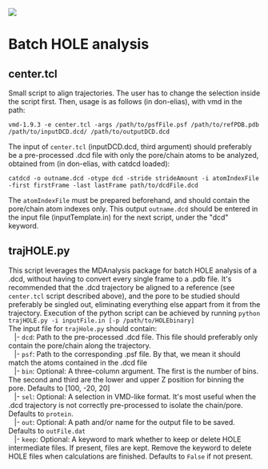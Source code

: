![](https://img.shields.io/badge/status-testing-yellow)

# Batch HOLE analysis

## center.tcl
Small script to align trajectories. The user has to change the selection inside the script first. Then, usage is as follows (in don-elias), with vmd in the path: <br />
```
vmd-1.9.3 -e center.tcl -args /path/to/psfFile.psf /path/to/refPDB.pdb /path/to/inputDCD.dcd/ /path/to/outputDCD.dcd
```
The input of `center.tcl` (inputDCD.dcd, third argument) should preferably be a pre-processed .dcd file with only the pore/chain atoms to be analyzed, obtained from (in don-elias, with catdcd loaded):

```
catdcd -o outname.dcd -otype dcd -stride strideAmount -i atomIndexFile -first firstFrame -last lastFrame path/to/dcdFile.dcd
```
The `atomIndexFile` must be prepared beforehand, and should contain the pore/chain atom indexes only.
This output `outname.dcd` should be entered in the input file (inputTemplate.in) for the next script, under the "dcd" keyword.

## trajHOLE.py
This script leverages the MDAnalysis package for batch HOLE analysis of a .dcd, without having to convert every single frame to a .pdb file.
It's recommended that the .dcd trajectory be aligned to a reference (see `center.tcl` script described above),
and the pore to be studied should preferably be singled out, eliminating everything else appart from it from the trajectory.
Execution of the python script can be achieved by running `python trajHOLE.py -i inputFile.in [-p /path/to/HOLEbinary]`<br/>
The input file for `trajHole.py` should contain:<br />
&nbsp;&nbsp; |- `dcd`: Path to the pre-processed .dcd file. This file should preferably only contain the pore/chain along the trajectory. <br />
&nbsp;&nbsp; |- `psf`: Path to the corresponding .psf file. By that, we mean it should match the atoms contained in the .dcd file <br />
&nbsp;&nbsp; |- `bin`: Optional: A three-column argument. The first is the number of bins. The second and third are the lower and upper Z position for binning the pore. Defaults to [100, -20, 20] <br />
&nbsp;&nbsp; |- `sel`: Optional: A selection in VMD-like format. It's most useful when the .dcd trajectory is not correctly pre-processed to isolate the chain/pore. Defaults to `protein`.<br />
&nbsp;&nbsp; |- `out`: Optional: A path and/or name for the output file to be saved. Defaults to `outFile.dat` <br />
&nbsp;&nbsp; |- `keep`: Optional: A keyword to mark whether to keep or delete HOLE intermediate files. If present, files are kept. Remove the keyword to delete HOLE files when calculations are finished. Defaults to `False` if not present.
